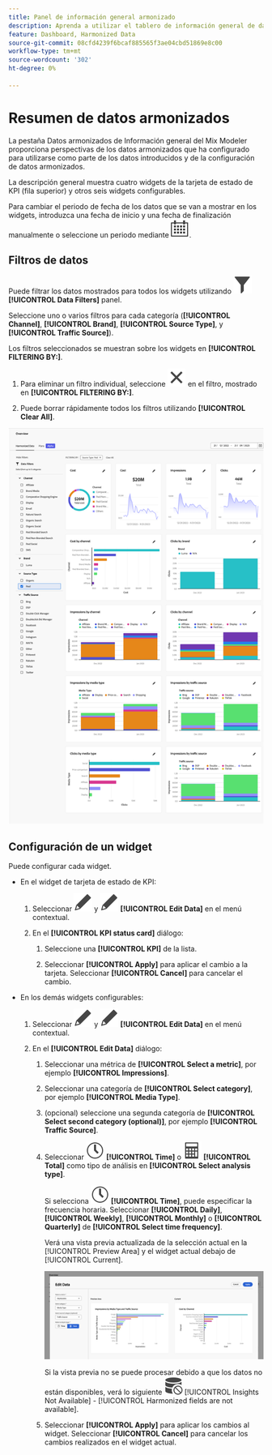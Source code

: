 ```yaml
---
title: Panel de información general armonizado
description: Aprenda a utilizar el tablero de información general de datos armonizado en Mix Modeler.
feature: Dashboard, Harmonized Data
source-git-commit: 08cfd4239f6bcaf885565f3ae04cbd51869e8c00
workflow-type: tm+mt
source-wordcount: '302'
ht-degree: 0%

---
```



# Resumen de datos armonizados

La pestaña Datos armonizados de Información general del Mix Modeler proporciona perspectivas de los datos armonizados que ha configurado para utilizarse como parte de los datos introducidos y de la configuración de datos armonizados.

La descripción general muestra cuatro widgets de la tarjeta de estado de KPI (fila superior) y otros seis widgets configurables.

Para cambiar el periodo de fecha de los datos que se van a mostrar en los widgets, introduzca una fecha de inicio y una fecha de finalización manualmente o seleccione un periodo mediante ![Calendario](../assets/icons/Calendar.svg).

## Filtros de datos

Puede filtrar los datos mostrados para todos los widgets utilizando ![Filtrar](../assets/icons/Filter.svg) **[!UICONTROL Data Filters]** panel.

Seleccione uno o varios filtros para cada categoría (**[!UICONTROL Channel]**, **[!UICONTROL Brand]**, **[!UICONTROL Source Type]**, y **[!UICONTROL Traffic Source]**).

Los filtros seleccionados se muestran sobre los widgets en **[!UICONTROL FILTERING BY:]**.

1. Para eliminar un filtro individual, seleccione ![Cerrar](../assets/icons/Close.svg) en el filtro, mostrado en **[!UICONTROL FILTERING BY:]**.

1. Puede borrar rápidamente todos los filtros utilizando **[!UICONTROL Clear All]**.

![Resumen de datos armonizados](../assets/harmonized-data-overview.png)


## Configuración de un widget

Puede configurar cada widget.

* En el widget de tarjeta de estado de KPI:

   1. Seleccionar ![Editar](../assets/icons/Edit.svg) y ![Editar](../assets/icons/Edit.svg) **[!UICONTROL Edit Data]** en el menú contextual.

   1. En el **[!UICONTROL KPI status card]** diálogo:

      1. Seleccione una **[!UICONTROL KPI]** de la lista.

      1. Seleccionar **[!UICONTROL Apply]** para aplicar el cambio a la tarjeta. Seleccionar **[!UICONTROL Cancel]** para cancelar el cambio.

* En los demás widgets configurables:

   1. Seleccionar ![Editar](../assets/icons/Edit.svg) y ![Editar](../assets/icons/Edit.svg) **[!UICONTROL Edit Data]** en el menú contextual.

   1. En el **[!UICONTROL Edit Data]** diálogo:

      1. Seleccionar una métrica de **[!UICONTROL Select a metric]**, por ejemplo **[!UICONTROL Impressions]**.
      1. Seleccionar una categoría de **[!UICONTROL Select category]**, por ejemplo **[!UICONTROL Media Type]**.
      1. (opcional) seleccione una segunda categoría de **[!UICONTROL Select second category (optional)]**, por ejemplo **[!UICONTROL Traffic Source]**.
      1. Seleccionar ![Reloj](../assets/icons/Clock.svg) **[!UICONTROL Time]** o ![Calculadora](../assets/icons/Calculator.svg) **[!UICONTROL Total]** como tipo de análisis en **[!UICONTROL Select analysis type]**.

         Si selecciona ![Reloj](../assets/icons/Clock.svg) **[!UICONTROL Time]**, puede especificar la frecuencia horaria. Seleccionar **[!UICONTROL Daily]**, **[!UICONTROL Weekly]**, **[!UICONTROL Monthly]** o **[!UICONTROL Quarterly]** de **[!UICONTROL Select time frequency]**.

         Verá una vista previa actualizada de la selección actual en la [!UICONTROL Preview Area] y el widget actual debajo de [!UICONTROL Current].

         ![Editar widget de datos armonizados](../assets/edit-harmonized-data-widget.png)

         Si la vista previa no se puede procesar debido a que los datos no están disponibles, verá lo siguiente ![Error de datos](../assets/icons/DataUnavailable.svg) [!UICONTROL Insights Not Available] - [!UICONTROL Harmonized fields are not available].

      1. Seleccionar **[!UICONTROL Apply]** para aplicar los cambios al widget. Seleccionar **[!UICONTROL Cancel]** para cancelar los cambios realizados en el widget actual.

